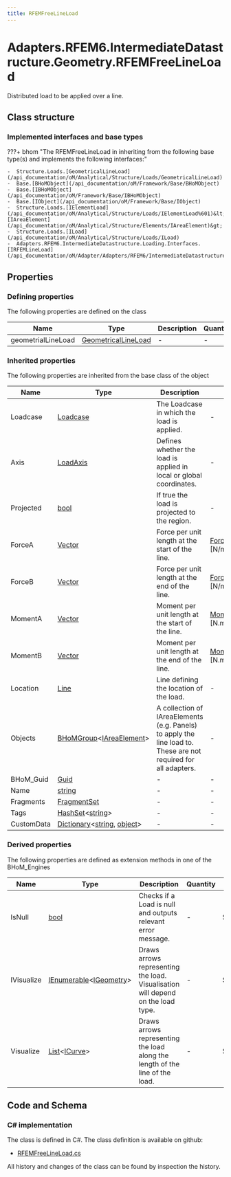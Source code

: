 ```yaml
---
title: RFEMFreeLineLoad
---
```


# Adapters.RFEM6.IntermediateDatastructure.Geometry.RFEMFreeLineLoad

Distributed load to be applied over a line.

## Class structure

### Implemented interfaces and base types

???+ bhom "The RFEMFreeLineLoad in inheriting from the following base type(s) and implements the following interfaces:"

    -  Structure.Loads.[GeometricalLineLoad](/api_documentation/oM/Analytical/Structure/Loads/GeometricalLineLoad)
    -  Base.[BHoMObject](/api_documentation/oM/Framework/Base/BHoMObject)
    -  Base.[IBHoMObject](/api_documentation/oM/Framework/Base/IBHoMObject)
    -  Base.[IObject](/api_documentation/oM/Framework/Base/IObject)
    -  Structure.Loads.[IElementLoad](/api_documentation/oM/Analytical/Structure/Loads/IElementLoad%601)&lt;Structure.Elements.[IAreaElement](/api_documentation/oM/Analytical/Structure/Elements/IAreaElement)&gt;
    -  Structure.Loads.[ILoad](/api_documentation/oM/Analytical/Structure/Loads/ILoad)
    -  Adapters.RFEM6.IntermediateDatastructure.Loading.Interfaces.[IRFEMLineLoad](/api_documentation/oM/Adapter/Adapters/RFEM6/IntermediateDatastructure/Loading/Interfaces/IRFEMLineLoad)


## Properties



### Defining properties

The following properties are defined on the class

| Name             | Type             | Description      | Quantity         |
|------------------|------------------|------------------|------------------|
| geometrialLineLoad | [GeometricalLineLoad](/api_documentation/oM/Analytical/Structure/Loads/GeometricalLineLoad) | - | - |


### Inherited properties
The following properties are inherited from the base class of the object

| Name             | Type             | Description      | Quantity         |
|------------------|------------------|------------------|------------------|
| Loadcase | [Loadcase](/api_documentation/oM/Analytical/Structure/Loads/Loadcase) | The Loadcase in which the load is applied. | - |
| Axis | [LoadAxis](/api_documentation/oM/Analytical/Structure/Loads/LoadAxis) | Defines whether the load is applied in local or global coordinates. | - |
| Projected | [bool](https://learn.microsoft.com/en-us/dotnet/api/System.Boolean?view=netstandard-2.0) | If true the load is projected to the region. | - |
| ForceA | [Vector](/api_documentation/oM/Dimensional/Geometry/Vector) | Force per unit length at the start of the line. | [ForcePerUnitLength](/api_documentation/oM/Dimensional/Quantities/Attributes/ForcePerUnitLength) [N/m] |
| ForceB | [Vector](/api_documentation/oM/Dimensional/Geometry/Vector) | Force per unit length at the end of the line. | [ForcePerUnitLength](/api_documentation/oM/Dimensional/Quantities/Attributes/ForcePerUnitLength) [N/m] |
| MomentA | [Vector](/api_documentation/oM/Dimensional/Geometry/Vector) | Moment per unit length at the start of the line. | [MomentPerUnitLength](/api_documentation/oM/Dimensional/Quantities/Attributes/MomentPerUnitLength) [N.m/m] |
| MomentB | [Vector](/api_documentation/oM/Dimensional/Geometry/Vector) | Moment per unit length at the end of the line. | [MomentPerUnitLength](/api_documentation/oM/Dimensional/Quantities/Attributes/MomentPerUnitLength) [N.m/m] |
| Location | [Line](/api_documentation/oM/Dimensional/Geometry/Line) | Line defining the location of the load. | - |
| Objects | [BHoMGroup](/api_documentation/oM/Framework/Base/BHoMGroup%601)&lt;[IAreaElement](/api_documentation/oM/Analytical/Structure/Elements/IAreaElement)&gt; | A collection of IAreaElements (e.g. Panels) to apply the line load to. These are not required for all adapters. | - |
| BHoM_Guid | [Guid](https://learn.microsoft.com/en-us/dotnet/api/System.Guid?view=netstandard-2.0) | - | - |
| Name | [string](https://learn.microsoft.com/en-us/dotnet/api/System.String?view=netstandard-2.0) | - | - |
| Fragments | [FragmentSet](/api_documentation/oM/Framework/Base/FragmentSet) | - | - |
| Tags | [HashSet](https://learn.microsoft.com/en-us/dotnet/api/System.Collections.Generic.HashSet-1?view=netstandard-2.0)&lt;[string](https://learn.microsoft.com/en-us/dotnet/api/System.String?view=netstandard-2.0)&gt; | - | - |
| CustomData | [Dictionary](https://learn.microsoft.com/en-us/dotnet/api/System.Collections.Generic.Dictionary-2?view=netstandard-2.0)&lt;[string](https://learn.microsoft.com/en-us/dotnet/api/System.String?view=netstandard-2.0), [object](https://learn.microsoft.com/en-us/dotnet/api/System.Object?view=netstandard-2.0)&gt; | - | - |


### Derived properties

The following properties are defined as extension methods in one of the BHoM_Engines

| Name             | Type             | Description      | Quantity         | Engine           |
|------------------|------------------|------------------|------------------|------------------|
| IsNull | [bool](https://learn.microsoft.com/en-us/dotnet/api/System.Boolean?view=netstandard-2.0) | Checks if a Load is null and outputs relevant error message. | - | Structure_Engine |
| IVisualize | [IEnumerable](https://learn.microsoft.com/en-us/dotnet/api/System.Collections.Generic.IEnumerable-1?view=netstandard-2.0)&lt;[IGeometry](/api_documentation/oM/Dimensional/Geometry/IGeometry)&gt; | Draws arrows representing the load. Visualisation will depend on the load type. | - | Structure_Engine |
| Visualize | [List](https://learn.microsoft.com/en-us/dotnet/api/System.Collections.Generic.List-1?view=netstandard-2.0)&lt;[ICurve](/api_documentation/oM/Dimensional/Geometry/ICurve)&gt; | Draws arrows representing the load along the length of the line of the load. | - | Structure_Engine |


## Code and Schema

### C# implementation

The class is defined in C#. The class definition is available on github:

- [RFEMFreeLineLoad.cs](https://github.com/BHoM/RFEM6_Toolkit/blob/develop/RFEM6_oM/IntermediateDatastructure/Loading/RFEMFreeLineLoad.cs)

All history and changes of the class can be found by inspection the history.
